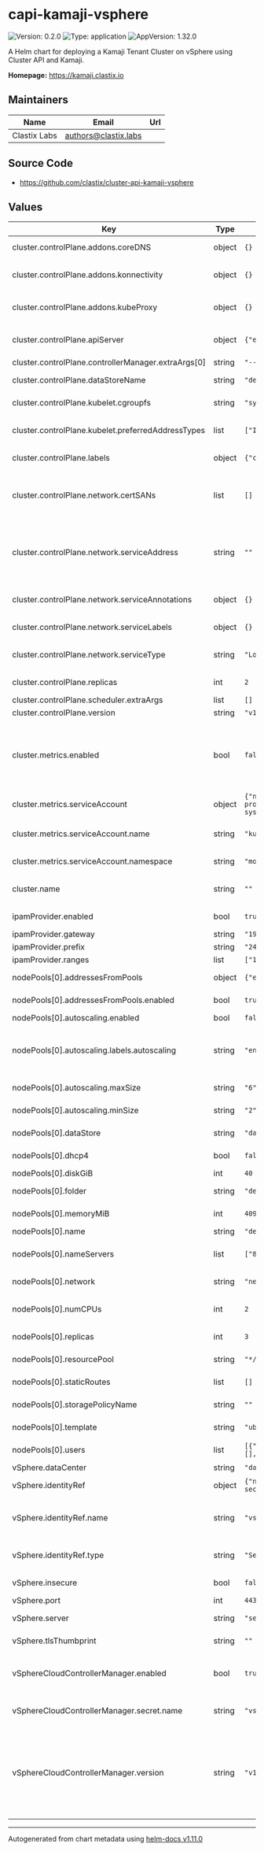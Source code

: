 # capi-kamaji-vsphere

![Version: 0.2.0](https://img.shields.io/badge/Version-0.2.0-informational?style=flat-square) ![Type: application](https://img.shields.io/badge/Type-application-informational?style=flat-square) ![AppVersion: 1.32.0](https://img.shields.io/badge/AppVersion-1.32.0-informational?style=flat-square)

A Helm chart for deploying a Kamaji Tenant Cluster on vSphere using Cluster API and Kamaji.

**Homepage:** <https://kamaji.clastix.io>

## Maintainers

| Name | Email | Url |
| ---- | ------ | --- |
| Clastix Labs | <authors@clastix.labs> |  |

## Source Code

* <https://github.com/clastix/cluster-api-kamaji-vsphere>

## Values

| Key | Type | Default | Description |
|-----|------|---------|-------------|
| cluster.controlPlane.addons.coreDNS | object | `{}` | KamajiControlPlane coreDNS configuration |
| cluster.controlPlane.addons.konnectivity | object | `{}` | KamajiControlPlane konnectivity configuration |
| cluster.controlPlane.addons.kubeProxy | object | `{}` | KamajiControlPlane kube-proxy configuration |
| cluster.controlPlane.apiServer | object | `{"extraArgs":[]}` | extraArgs for the control plane components |
| cluster.controlPlane.controllerManager.extraArgs[0] | string | `"--cloud-provider=external"` |  |
| cluster.controlPlane.dataStoreName | string | `"default"` | KamajiControlPlane dataStoreName |
| cluster.controlPlane.kubelet.cgroupfs | string | `"systemd"` | kubelet cgroupfs configuration |
| cluster.controlPlane.kubelet.preferredAddressTypes | list | `["InternalIP","ExternalIP","Hostname"]` | kubelet preferredAddressTypes order |
| cluster.controlPlane.labels | object | `{"cni":"calico"}` | Labels to add to the control plane |
| cluster.controlPlane.network.certSANs | list | `[]` | List of additional Subject Alternative Names to use for the API Server serving certificate |
| cluster.controlPlane.network.serviceAddress | string | `""` | Address used to expose the Kubernetes API server. If not set, the service will be exposed on the first available address. |
| cluster.controlPlane.network.serviceAnnotations | object | `{}` | Annotations to use for the control plane service |
| cluster.controlPlane.network.serviceLabels | object | `{}` | Labels to use for the control plane service |
| cluster.controlPlane.network.serviceType | string | `"LoadBalancer"` | Type of service used to expose the Kubernetes API server |
| cluster.controlPlane.replicas | int | `2` | Number of control plane replicas |
| cluster.controlPlane.scheduler.extraArgs | list | `[]` |  |
| cluster.controlPlane.version | string | `"v1.32.0"` | Kubernetes version |
| cluster.metrics.enabled | bool | `false` | Enable metrics collection. ServiceMonitor custom resource definition must be installed on the Management cluster. |
| cluster.metrics.serviceAccount | object | `{"name":"kube-prometheus-stack-prometheus","namespace":"monitoring-system"}` | ServiceAccount for scraping metrics |
| cluster.metrics.serviceAccount.name | string | `"kube-prometheus-stack-prometheus"` | ServiceAccount name used for scraping metrics |
| cluster.metrics.serviceAccount.namespace | string | `"monitoring-system"` | ServiceAccount namespace |
| cluster.name | string | `""` | Cluster name. If unset, the release name will be used |
| ipamProvider.enabled | bool | `true` | Enable the IPAMProvider usage |
| ipamProvider.gateway | string | `"192.168.0.1"` | IPAMProvider gateway |
| ipamProvider.prefix | string | `"24"` | IPAMProvider prefix |
| ipamProvider.ranges | list | `["192.168.0.0/24"]` | IPAMProvider ranges |
| nodePools[0].addressesFromPools | object | `{"enabled":true}` | Use an IPAMProvider pool to reserve IPs |
| nodePools[0].addressesFromPools.enabled | bool | `true` | Enable the IPAMProvider usage |
| nodePools[0].autoscaling.enabled | bool | `false` | Enable autoscaling |
| nodePools[0].autoscaling.labels.autoscaling | string | `"enabled"` | Labels to use for autoscaling: make sure to use the same labels on the autoscaler configuration |
| nodePools[0].autoscaling.maxSize | string | `"6"` | Maximum number of instances in the pool |
| nodePools[0].autoscaling.minSize | string | `"2"` | Minimum number of instances in the pool |
| nodePools[0].dataStore | string | `"datastore"` | VSphere datastore to use |
| nodePools[0].dhcp4 | bool | `false` | Use dhcp for ipv4 configuration |
| nodePools[0].diskGiB | int | `40` | Disk size of VM in GiB |
| nodePools[0].folder | string | `"default-pool"` | VSphere folder to store VMs |
| nodePools[0].memoryMiB | int | `4096` | Memory to allocate to worker VMs |
| nodePools[0].name | string | `"default"` |  |
| nodePools[0].nameServers | list | `["8.8.8.8"]` | Nameservers for VMs DNS resolution if required |
| nodePools[0].network | string | `"network"` | VSphere network for VMs and CSI |
| nodePools[0].numCPUs | int | `2` | Number of vCPUs to allocate to worker instances |
| nodePools[0].replicas | int | `3` | Number of worker VMs instances |
| nodePools[0].resourcePool | string | `"*/Resources"` | VSphere resource pool to use |
| nodePools[0].staticRoutes | list | `[]` | Static network routes if required |
| nodePools[0].storagePolicyName | string | `""` | VSphere storage policy to use |
| nodePools[0].template | string | `"ubuntu-2204-kube-v1.32.0"` | VSphere template to clone |
| nodePools[0].users | list | `[{"name":"ubuntu","sshAuthorizedKeys":[],"sudo":"ALL=(ALL) NOPASSWD:ALL"}]` | users to create on machines |
| vSphere.dataCenter | string | `"datacenter"` | Datacenter to use |
| vSphere.identityRef | object | `{"name":"vsphere-secret","type":"Secret"}` | VSphere Identity Management |
| vSphere.identityRef.name | string | `"vsphere-secret"` | Specifies the name of the VSphereClusterIdentity or Secret |
| vSphere.identityRef.type | string | `"Secret"` | Specifies whether use VSphereClusterIdentity or Secret |
| vSphere.insecure | bool | `false` | If vCenter uses a self-signed cert |
| vSphere.port | int | `443` | VSphere server port |
| vSphere.server | string | `"server.sample.org"` | VSphere server dns name or address |
| vSphere.tlsThumbprint | string | `""` | VSphere https TLS thumbprint |
| vSphereCloudControllerManager.enabled | bool | `true` | Installs vsphere-cloud-controller-manager on the management cluster |
| vSphereCloudControllerManager.secret.name | string | `"vsphere-config-secret"` | The name of an existing Secret for vSphere.  |
| vSphereCloudControllerManager.version | string | `"v1.32.0"` | Version of the vsphere-cloud-controller-manager to install. The major and minor versions of releases should be equivalent to the compatible upstream Kubernetes release. |

----------------------------------------------
Autogenerated from chart metadata using [helm-docs v1.11.0](https://github.com/norwoodj/helm-docs/releases/v1.11.0)
